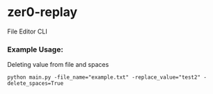 # zer0-replay
File Editor CLI


### Example Usage:


Deleting value from file and spaces
```
python main.py -file_name="example.txt" -replace_value="test2" -delete_spaces=True
```